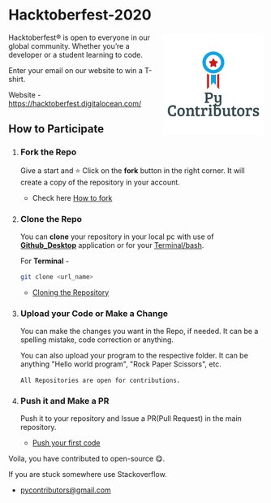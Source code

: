 # Hacktoberfest-2020


<img align="right" src="https://raw.githubusercontent.com/DrakeEntity/project-Image/master/9b2ca712-347a-4987-bac7-a4c3d106ed24_200x200.png" alt="pycontributors logo">

Hacktoberfest® is open to everyone in our global community. Whether you’re a developer or a student learning to code.

Enter your email on our website to win a T-shirt.

Website - <https://hacktoberfest.digitalocean.com/>

## How to Participate

1. ### Fork the Repo

   Give a start and ⭐ Click on the **fork** button in the right corner. It will create a copy of the repository in your account.

    - Check here [How to fork](https://docs.github.com/en/github/getting-started-with-github/fork-a-repo)

2. ### Clone the Repo

   You can **clone** your repository in your local pc with use of **[Github_Desktop](https://desktop.github.com/)** application or for your [Terminal/bash](https://git-scm.com/downloads).

   For **Terminal** -

   ```bash
   git clone <url_name>
   ```

   - [Cloning the Repository](https://docs.github.com/en/github/creating-cloning-and-archiving-repositories/cloning-a-repository)

3. ### Upload your Code or Make a Change

    You can make the changes you want in the Repo, if needed. It can be a spelling mistake, code correction or anything.

    You can also upload your program to the respective folder. It can be anything "Hello world program", "Rock Paper Scissors", etc.

    `All Repositories are open for contributions.`

4. ### Push it and Make a PR

    Push it to your repository and Issue a PR(Pull Request) in the main repository.

    - [Push your first code](https://docs.github.com/en/github/importing-your-projects-to-github/adding-an-existing-project-to-github-using-the-command-line)

Voila, you have contributed to open-source 😋.

If you are stuck somewhere use Stackoverflow.


- [pycontributors@gmail.com](mailto:pycontributors@gmail.com)
